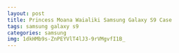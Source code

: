 ```yaml
---
layout: post
title: Princess Moana Waialiki Samsung Galaxy S9 Case
tags: samsung galaxy s9
categories: samsung
img: 1dkHMb9s-ZnPEYVlT4lJ3-9rVMgvfI1B_
---
```

